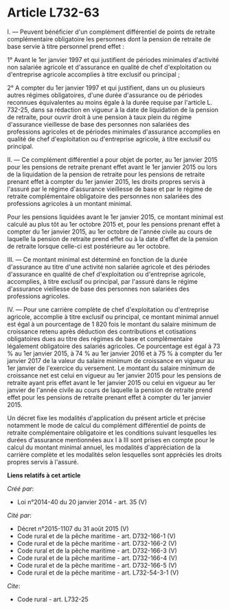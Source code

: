 # Article L732-63

I. ― Peuvent bénéficier d'un complément différentiel de points de retraite complémentaire obligatoire les personnes dont la
pension de retraite de base servie à titre personnel prend effet : 

1° Avant le 1er janvier 1997 et qui justifient de périodes minimales d'activité non salariée agricole et d'assurance en
qualité de chef d'exploitation ou d'entreprise agricole accomplies à titre exclusif ou principal ; 

2° A compter du 1er janvier 1997 et qui justifient, dans un ou plusieurs autres régimes obligatoires, d'une durée d'assurance
ou de périodes reconnues équivalentes au moins égale à la durée requise par l'article L. 732-25, dans sa rédaction en vigueur
à la date de liquidation de la pension de retraite, pour ouvrir droit à une pension à taux plein du régime d'assurance
vieillesse de base des personnes non salariées des professions agricoles et de périodes minimales d'assurance accomplies en
qualité de chef d'exploitation ou d'entreprise agricole, à titre exclusif ou principal. 

II. ― Ce complément différentiel a pour objet de porter, au 1er janvier 2015 pour les pensions de retraite prenant effet
avant le 1er janvier 2015 ou lors de la liquidation de la pension de retraite pour les pensions de retraite prenant effet à
compter du 1er janvier 2015, les droits propres servis à l'assuré par le régime d'assurance vieillesse de base et par le
régime de retraite complémentaire obligatoire des personnes non salariées des professions agricoles à un montant minimal. 

Pour les pensions liquidées avant le 1er janvier 2015, ce montant minimal est calculé au plus tôt au 1er octobre 2015 et,
pour les pensions prenant effet à compter du 1er janvier 2015, au 1er octobre de l'année civile au cours de laquelle la
pension de retraite prend effet ou à la date d'effet de la pension de retraite lorsque celle-ci est postérieure au 1er
octobre. 

III. ― Ce montant minimal est déterminé en fonction de la durée d'assurance au titre d'une activité non salariée agricole et
des périodes d'assurance en qualité de chef d'exploitation ou d'entreprise agricole, accomplies, à titre exclusif ou
principal, par l'assuré dans le régime d'assurance vieillesse de base des personnes non salariées des professions agricoles. 

IV. ― Pour une carrière complète de chef d'exploitation ou d'entreprise agricole, accomplie à titre exclusif ou principal, ce
montant minimal annuel est égal à un pourcentage de 1 820 fois le montant du salaire minimum de croissance retenu après
déduction des contributions et cotisations obligatoires dues au titre des régimes de base et complémentaire légalement
obligatoire des salariés agricoles. Ce pourcentage est égal à 73 % au 1er janvier 2015, à 74 % au 1er janvier 2016 et à 75 %
à compter du 1er janvier 2017 de la valeur du salaire minimum de croissance en vigueur au 1er janvier de l'exercice du
versement. Le montant du salaire minimum de croissance net est celui en vigueur au 1er janvier 2015 pour les pensions de
retraite ayant pris effet avant le 1er janvier 2015 ou celui en vigueur au 1er janvier de l'année civile au cours de laquelle
la pension de retraite prend effet pour les pensions de retraite prenant effet à compter du 1er janvier 2015. 

Un décret fixe les modalités d'application du présent article et précise notamment le mode de calcul du complément
différentiel de points de retraite complémentaire obligatoire et les conditions suivant lesquelles les durées d'assurance
mentionnées aux I à III sont prises en compte pour le calcul du montant minimal annuel, les modalités d'appréciation de la
carrière complète et les modalités selon lesquelles sont appréciés les droits propres servis à l'assuré.

**Liens relatifs à cet article**

_Créé par_:

  - Loi n°2014-40 du 20 janvier 2014 - art. 35 (V)

_Cité par_:

  - Décret n°2015-1107 du 31 août 2015 (V)
  - Code rural et de la pêche maritime - art. D732-166-1 (V)
  - Code rural et de la pêche maritime - art. D732-166-2 (V)
  - Code rural et de la pêche maritime - art. D732-166-3 (V)
  - Code rural et de la pêche maritime - art. D732-166-4 (V)
  - Code rural et de la pêche maritime - art. D732-166-5 (V)
  - Code rural et de la pêche maritime - art. L732-54-3-1 (V)

_Cite_:

  - Code rural - art. L732-25
